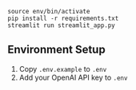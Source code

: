 ```python3 -m venv env
source env/bin/activate
pip install -r requirements.txt
streamlit run streamlit_app.py
```

## Environment Setup
1. Copy `.env.example` to `.env`
2. Add your OpenAI API key to `.env`

